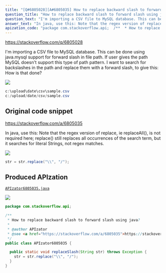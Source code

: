 ```yaml
---
title: "[Q#6805028][A#6805035] How to replace backward slash to forward slash using java?"
question_title: "How to replace backward slash to forward slash using java?"
question_text: "I'm importing a CSV file to MySQL database. This can be done using java.mysql support for forward slash in file path. If user gives the path MySQL doesn't support this type of path pattern. I want to search for backslashes in the path and replace them with a forward slash, to give this: How is that done?"
answer_text: "In java, use this: Note that the regex version of replace, ie replaceAll(), is not required here; replace() still replaces all occurrences of the search term, but it searches for literal Strings, not regex matches."
apization_code: "package com.stackoverflow.api;  /**  * How to replace backward slash to forward slash using java?  *  * @author APIzator  * @see <a href=\"https://stackoverflow.com/a/6805035\">https://stackoverflow.com/a/6805035</a>  */ public class APIzator6805035 {    public static void replaceSlash(String str) throws Exception {     str = str.replace(\"\\\\\", \"/\");   } }"
---
```


https://stackoverflow.com/q/6805028

I&#x27;m importing a CSV file to MySQL database. This can be done using java.mysql support for forward slash in file path. If user gives the path
MySQL doesn&#x27;t support this type of path pattern. I want to search for backslashes in the path and replace them with a forward slash, to give this:
How is that done?


<div class="code-logo"><img src="/stackoverflow.png" /></div>

```java
c:\upload\date\csv\sample.csv
c:/upload/date/csv/sample.csv
```


## Original code snippet

https://stackoverflow.com/a/6805035

In java, use this:
Note that the regex version of replace, ie replaceAll(), is not required here; replace() still replaces all occurrences of the search term, but it searches for literal Strings, not regex matches.

<div class="code-logo"><img src="/stackoverflow.png" /></div>

```java
str = str.replace("\\", "/");
```

## Produced APIzation

[`APIzator6805035.java`](https://github.com/pasqualesalza/apization-temp-data/raw/master/search/APIzator6805035.java)

<div class="code-logo"><img src="/apizator.png" /></div>

```java
package com.stackoverflow.api;

/**
 * How to replace backward slash to forward slash using java?
 *
 * @author APIzator
 * @see <a href="https://stackoverflow.com/a/6805035">https://stackoverflow.com/a/6805035</a>
 */
public class APIzator6805035 {

  public static void replaceSlash(String str) throws Exception {
    str = str.replace("\\", "/");
  }
}

```